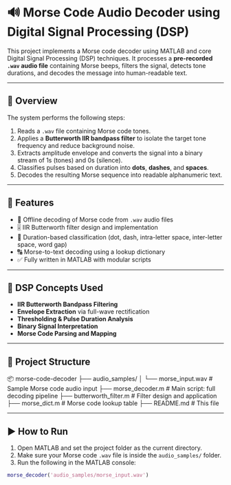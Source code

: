 # 🔊 Morse Code Audio Decoder using Digital Signal Processing (DSP)

This project implements a Morse code decoder using MATLAB and core Digital Signal Processing (DSP) techniques. It processes a **pre-recorded `.wav` audio file** containing Morse beeps, filters the signal, detects tone durations, and decodes the message into human-readable text.

---

## 📌 Overview

The system performs the following steps:
1. Reads a `.wav` file containing Morse code tones.
2. Applies a **Butterworth IIR bandpass filter** to isolate the target tone frequency and reduce background noise.
3. Extracts amplitude envelope and converts the signal into a binary stream of 1s (tones) and 0s (silence).
4. Classifies pulses based on duration into **dots**, **dashes**, and **spaces**.
5. Decodes the resulting Morse sequence into readable alphanumeric text.

---

## 🚀 Features

- 📁 Offline decoding of Morse code from `.wav` audio files
- 🎚️ IIR Butterworth filter design and implementation
- 🧮 Duration-based classification (dot, dash, intra-letter space, inter-letter space, word gap)
- 🔠 Morse-to-text decoding using a lookup dictionary
- ✅ Fully written in MATLAB with modular scripts

---

## 🧠 DSP Concepts Used

- **IIR Butterworth Bandpass Filtering**
- **Envelope Extraction** via full-wave rectification
- **Thresholding & Pulse Duration Analysis**
- **Binary Signal Interpretation**
- **Morse Code Parsing and Mapping**

---

## 📁 Project Structure

📦 morse-code-decoder
├── audio_samples/
│ └── morse_input.wav # Sample Morse code audio input
├── morse_decoder.m # Main script: full decoding pipeline
├── butterworth_filter.m # Filter design and application
├── morse_dict.m # Morse code lookup table
├── README.md # This file


---
## ▶️ How to Run

1. Open MATLAB and set the project folder as the current directory.
2. Make sure your Morse code `.wav` file is inside the `audio_samples/` folder.
3. Run the following in the MATLAB console:

```matlab
morse_decoder('audio_samples/morse_input.wav')

